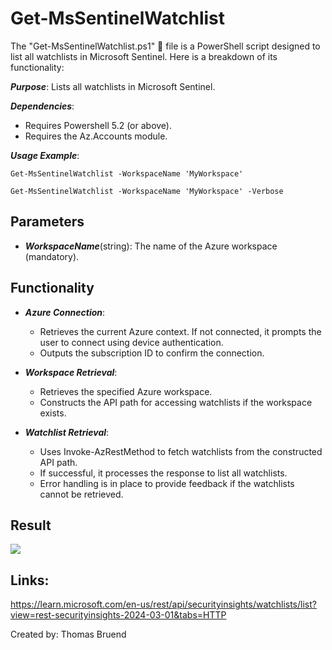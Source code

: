 # Get-MsSentinelWatchlist
The "Get-MsSentinelWatchlist.ps1" 📄 file is a PowerShell script designed to list all watchlists in Microsoft Sentinel. Here is a breakdown of its functionality:

***Purpose***: Lists all watchlists in Microsoft Sentinel.

***Dependencies***: 
- Requires Powershell 5.2 (or above).
- Requires the Az.Accounts module.

***Usage Example***: 

`Get-MsSentinelWatchlist -WorkspaceName 'MyWorkspace'`

`Get-MsSentinelWatchlist -WorkspaceName 'MyWorkspace' -Verbose`

## Parameters
- ***WorkspaceName***(string): The name of the Azure workspace (mandatory).

## Functionality
- ***Azure Connection***:
    - Retrieves the current Azure context. If not connected, it prompts the user to connect using device authentication.
    - Outputs the subscription ID to confirm the connection.

- ***Workspace Retrieval***:
    - Retrieves the specified Azure workspace.
    - Constructs the API path for accessing watchlists if the workspace exists.

- ***Watchlist Retrieval***:
    - Uses Invoke-AzRestMethod to fetch watchlists from the constructed API path.
    - If successful, it processes the response to list all watchlists.
    - Error handling is in place to provide feedback if the watchlists cannot be retrieved.

## Result
<img src="https://github.com/Warfion/Sentinel/blob/main/Scripts/Watchlist/Get-MsSentinelWatchlist/image/image.png">

## Links:
https://learn.microsoft.com/en-us/rest/api/securityinsights/watchlists/list?view=rest-securityinsights-2024-03-01&tabs=HTTP
                             
Created by: Thomas Bruend
